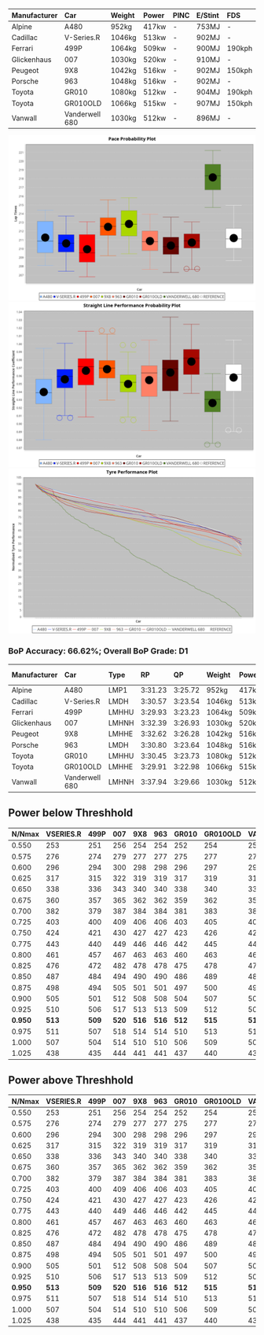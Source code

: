 | Manufacturer | Car            | Weight | Power | PINC | E/Stint | FDS    |
| :----------- | :------------- | :----- | :---- | :--- | :------ | :----- |
| Alpine       | A480           | 952kg  | 417kw | -    | 753MJ   | -      |
| Cadillac     | V-Series.R     | 1046kg | 513kw | -    | 902MJ   | -      |
| Ferrari      | 499P           | 1064kg | 509kw | -    | 900MJ   | 190kph |
| Glickenhaus  | 007            | 1030kg | 520kw | -    | 910MJ   | -      |
| Peugeot      | 9X8            | 1042kg | 516kw | -    | 902MJ   | 150kph |
| Porsche      | 963            | 1048kg | 516kw | -    | 902MJ   | -      |
| Toyota       | GR010          | 1080kg | 512kw | -    | 904MJ   | 190kph |
| Toyota       | GR010OLD       | 1066kg | 515kw | -    | 907MJ   | 150kph |
| Vanwall      | Vanderwell 680 | 1030kg | 512kw | -    | 896MJ   | -      |

![PACECHART](./IMG/OFFICIAL.png)
![STRAIGHTLINEPERFORMANCECHART](./IMG/OFFICIAL_sp.png)
![TYREPERFORMANCECHART](./IMG/OFFICIAL_tw.png)

### BoP Accuracy: 66.62%; Overall BoP Grade: D1
|Manufacturer|Car|Type|RP|QP|Weight|Power¹|Threshhold|PINC|Power²|E/Stint|AVG Vmax|FDS|RDLC|L/Stint|BOP-Grade|ModelAccuracy|ModelPoints|Match%|
|:-|:-|:-|:-|:-|:-|:-|:-|:-|:-|:-|:-|:-|:-|:-|:-|:-|:-|:-|
|Alpine|A480|LMP1|3:31.23|3:25.72|952kg|417kw|0.0kph|-|417kw|753MJ|323.93kph|-|0.97|11|~A1|67.92%|957|100.00%|
|Cadillac|V-Series.R|LMDH|3:30.57|3:23.54|1046kg|513kw|0.0kph|-|513kw|902MJ|329.55kph|-|1.02|12|-C1|91.10%|1770|76.82%|
|Ferrari|499P|LMHHU|3:29.93|3:23.23|1064kg|509kw|0.0kph|-|509kw|900MJ|330.86kph|190kph|1.03|12|-D2|84.26%|2292|64.29%|
|Glickenhaus|007|LMHNH|3:32.39|3:26.93|1030kg|520kw|0.0kph|-|520kw|910MJ|333.44kph|-|0.96|12|+A2|94.63%|1605|91.11%|
|Peugeot|9X8|LMHHE|3:32.62|3:26.28|1042kg|516kw|0.0kph|-|516kw|902MJ|328.58kph|150kph|1.02|12|+B1|83.63%|2468|85.57%|
|Porsche|963|LMDH|3:30.80|3:23.64|1048kg|516kw|0.0kph|-|516kw|902MJ|330.04kph|-|1.01|12|-B2|93.14%|5746|81.42%|
|Toyota|GR010|LMHHU|3:30.45|3:23.73|1080kg|512kw|0.0kph|-|512kw|904MJ|330.11kph|190kph|1.01|12|-C1|87.37%|3154|75.51%|
|Toyota|GR010OLD|LMHHE|3:29.91|3:22.98|1066kg|515kw|0.0kph|-|515kw|907MJ|333.22kph|150kph|1.02|12|-D2|89.81%|1393|61.70%|
|Vanwall|Vanderwell 680|LMHNH|3:37.94|3:29.66|1030kg|512kw|0.0kph|-|512kw|896MJ|324.66kph|-|1.01|12|+Ω2|90.28%|604|-36.87%|

## Power below Threshhold
|N/Nmax|VSERIES.R|499P|007|9X8|963|GR010|GR010OLD|VANDERWELL680|​|RPM|A480|
|:-|:-|:-|:-|:-|:-|:-|:-|:-|:-|:-|:-|
|0.550|253|251|256|254|254|252|254|252|​|--|-|
|0.575|276|274|279|277|277|275|277|275|​|--|-|
|0.600|296|294|300|298|298|296|297|296|​|--|-|
|0.625|317|315|322|319|319|317|319|317|​|--|-|
|0.650|338|336|343|340|340|338|340|338|​|--|-|
|0.675|360|357|365|362|362|359|362|359|​|--|-|
|0.700|382|379|387|384|384|381|383|381|​|--|-|
|0.725|403|400|409|406|406|403|405|403|​|--|-|
|0.750|424|421|430|427|427|423|426|423|​|--|-|
|0.775|443|440|449|446|446|442|445|442|​|5000|245|
|0.800|461|457|467|463|463|460|463|460|​|5500|289|
|0.825|476|472|482|478|478|475|478|475|​|6000|323|
|0.850|487|484|494|490|490|486|489|486|​|6500|365|
|0.875|498|494|505|501|501|497|500|497|​|7000|408|
|0.900|505|501|512|508|508|504|507|504|​|7500|418|
|0.925|510|506|517|513|513|509|512|509|​|8000|414|
|**0.950**|**513**|**509**|**520**|**516**|**516**|**512**|**515**|**512**|**​**|**8500**|**417**|
|0.975|511|507|518|514|514|510|513|510|​|9000|209|
|1.000|507|504|514|510|510|506|509|506|​|--|-|
|1.025|438|435|444|441|441|437|440|437|​|--|-|

## Power above Threshhold
|N/Nmax|VSERIES.R|499P|007|9X8|963|GR010|GR010OLD|VANDERWELL680|​|RPM|A480|
|:-|:-|:-|:-|:-|:-|:-|:-|:-|:-|:-|:-|
|0.550|253|251|256|254|254|252|254|252|​|--|-|
|0.575|276|274|279|277|277|275|277|275|​|--|-|
|0.600|296|294|300|298|298|296|297|296|​|--|-|
|0.625|317|315|322|319|319|317|319|317|​|--|-|
|0.650|338|336|343|340|340|338|340|338|​|--|-|
|0.675|360|357|365|362|362|359|362|359|​|--|-|
|0.700|382|379|387|384|384|381|383|381|​|--|-|
|0.725|403|400|409|406|406|403|405|403|​|--|-|
|0.750|424|421|430|427|427|423|426|423|​|--|-|
|0.775|443|440|449|446|446|442|445|442|​|5000|245|
|0.800|461|457|467|463|463|460|463|460|​|5500|289|
|0.825|476|472|482|478|478|475|478|475|​|6000|323|
|0.850|487|484|494|490|490|486|489|486|​|6500|365|
|0.875|498|494|505|501|501|497|500|497|​|7000|408|
|0.900|505|501|512|508|508|504|507|504|​|7500|418|
|0.925|510|506|517|513|513|509|512|509|​|8000|414|
|**0.950**|**513**|**509**|**520**|**516**|**516**|**512**|**515**|**512**|**​**|**8500**|**417**|
|0.975|511|507|518|514|514|510|513|510|​|9000|209|
|1.000|507|504|514|510|510|506|509|506|​|--|-|
|1.025|438|435|444|441|441|437|440|437|​|--|-|

